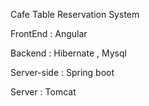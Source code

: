 Cafe Table Reservation System

FrontEnd : Angular 

Backend  : Hibernate , Mysql

Server-side : Spring boot

Server : Tomcat
